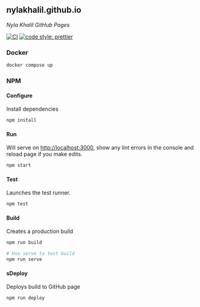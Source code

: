 ## nylakhalil.github.io
_Nyla Khalil GitHub Pages_

[![CI](https://github.com/nylakhalil/nylakhalil.github.io/actions/workflows/ci.yml/badge.svg)](https://github.com/nylakhalil/nylakhalil.github.io/actions/workflows/ci.yml)
[![code style: prettier](https://img.shields.io/badge/code_style-prettier-ff69b4.svg?style=flat-square)](https://github.com/prettier/prettier)


### Docker

```sh
docker compose up
```

### NPM

#### Configure
Install dependencies 

```sh
npm install
```

#### Run
Will serve on [http://localhost:3000](http://localhost:3000), show any lint errors in the console and reload page if you make edits. 

```sh
npm start
```

#### Test
Launches the test runner.

```sh
npm test
```

#### Build
Creates a production build

```sh
npm run build

# Use serve to test build
npm run serve
```

#### sDeploy
Deploys build to GitHub page

```sh
npm run deploy
```